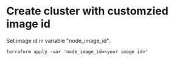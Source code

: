 # Create cluster with customzied image id

Set image id in variable "node_image_id".

```
terraform apply -var 'node_image_id=<your image id>'
```
